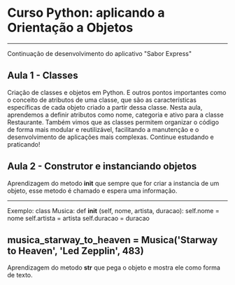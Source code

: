# Curso Python: aplicando a Orientação a Objetos
---

Continuação de desenvolvimento do aplicativo "Sabor Express"

## Aula 1 - Classes

Criação de classes e objetos em Python. E outros pontos importantes como o conceito de atributos de uma classe, que são as características específicas de cada objeto criado a partir dessa classe. Nesta aula, aprendemos a definir atributos como nome, 
categoria e ativo para a classe Restaurante. Também vimos que as classes permitem organizar o código de forma mais modular e reutilizável, facilitando a manutenção e o desenvolvimento de aplicações mais complexas. Continue estudando e praticando!

## Aula 2 - Construtor e instanciando objetos

Aprendizagem do metodo __init__ que sempre que for criar a instancia de um objeto, esse metodo é chamado e espera uma informação.

---
Exemplo:
class Musica:
    def __init__ (self, nome, artista, duracao):
        self.nome = nome
        self.artista = artista
        self.duracao = duracao

musica_starway_to_heaven = Musica('Starway to Heaven', 'Led Zepplin', 483)
---

Aprendizagem do metodo __str__ que pega o objeto e mostra ele como forma de texto.